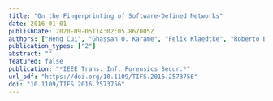 ```yaml
---
title: "On the Fingerprinting of Software-Defined Networks"
date: 2016-01-01
publishDate: 2020-09-05T14:02:05.867005Z
authors: ["Heng Cui", "Ghassan O. Karame", "Felix Klaedtke", "Roberto Bifulco"]
publication_types: ["2"]
abstract: ""
featured: false
publication: "*IEEE Trans. Inf. Forensics Secur.*"
url_pdf: "https://doi.org/10.1109/TIFS.2016.2573756"
doi: "10.1109/TIFS.2016.2573756"
---
```


